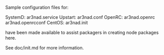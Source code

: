 Sample configuration files for:

SystemD: ar3nad.service
Upstart: ar3nad.conf
OpenRC:  ar3nad.openrc
         ar3nad.openrcconf
CentOS:  ar3nad.init

have been made available to assist packagers in creating node packages here.

See doc/init.md for more information.
